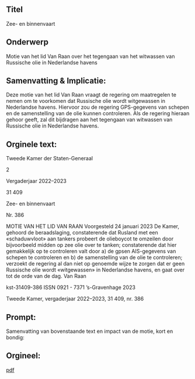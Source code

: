 ## Titel
Zee- en binnenvaart
## Onderwerp
Motie van het lid Van Raan over het tegengaan van het witwassen van Russische olie in Nederlandse havens 
## Samenvatting & Implicatie:

Deze motie van het lid Van Raan vraagt de regering om maatregelen te nemen om te voorkomen dat Russische olie wordt witgewassen in Nederlandse havens. Hiervoor zou de regering GPS-gegevens van schepen en de samenstelling van de olie kunnen controleren. Als de regering hieraan gehoor geeft, zal dit bijdragen aan het tegengaan van witwassen van Russische olie in Nederlandse havens.
## Orginele text:


Tweede Kamer der Staten-Generaal

2

Vergaderjaar 2022–2023

31 409

Zee- en binnenvaart

Nr. 386

MOTIE VAN HET LID VAN RAAN
Voorgesteld 24 januari 2023
De Kamer,
gehoord de beraadslaging,
constaterende dat Rusland met een «schaduwvloot» aan tankers probeert
de olieboycot te omzeilen door bijvoorbeeld midden op zee olie over te
tanken;
constaterende dat hier gemakkelijk op te controleren valt door a) de gpsen AIS-gegevens van schepen te controleren en b) de samenstelling van
de olie te controleren;
verzoekt de regering al dan niet op genoemde wijze te zorgen dat er geen
Russische olie wordt «witgewassen» in Nederlandse havens,
en gaat over tot de orde van de dag.
Van Raan

kst-31409-386
ISSN 0921 - 7371
’s-Gravenhage 2023

Tweede Kamer, vergaderjaar 2022–2023, 31 409, nr. 386


## Prompt:
Samenvatting van bovenstaande text en impact van de motie, kort en bondig:

## Orgineel:
[pdf](https://gegevensmagazijn.tweedekamer.nl/OData/v4/2.0/Document(61bde691-6fdc-4147-9a63-dffd2fcb8740)/resource)
